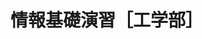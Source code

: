 # 情報基礎演習［工学部］

<!--　# 数値計算入門
今後の実験データ解析や物理シミュレーションなど、数値計算を行うための基礎的知識を身につける。
様々な科学技術分野で広く用いられ始めている **Python** というプログラミング言語を使用する。

個人のPCを持ち込んで授業を受ける場合は、この回が始まるまでに予め開発環境をインストールしておくこと。
インストールについては[こちら](src/chapter04.md)を参考にすること。


## [Jupyter-notebookの基本的な使用方法](src/chapter05.md)

## [型・変数](http://nbviewer.jupyter.org/github/Johokiso-enshu/textbook/blob/master/src/chapter06.ipynb)

まずはPythonを電卓として使う。簡単な四則演算をコンピュータに命令し実行させることで、
Jupyter-notebookの使用法に慣れるとともに、
数値計算の重要な概念となる型・変数の概念について学ぶ。
特に、整数型・実数型・文字型・リスト型という変数の型について詳しく学ぶ。

計算の具体例として、フィボナッチ数列を計算するプログラムを開発する。
その結果をグラフ描画することで、計算の過程を実感する。



## [繰り返し処理、関数、numpyを用いた特殊関数の計算](http://nbviewer.jupyter.org/github/Johokiso-enshu/textbook/blob/master/src/chapter07.ipynb)

コンピュータに効率よく計算をさせるには、よく似た処理を「繰り返し」行わせることが重要である。

ここでは、Pythonが提供する繰り返し構造である`for`ループと`while`ループについて学ぶ。
リスト型変数との組み合わせにより、効率よく計算ができることを示す。

前回に比べてソースコードはだんだん長くなってくる。
このような複雑な計算をするプログラムを開発する上では
「わかりやすい」ソースコードを書くということが非常に重要となる。

そのための重要な概念である「関数」について学ぶ。
ベクトルの内積や行列積を行うための関数を実装してみることで、関数の仕組みや実装の仕方を学ぶ。
これらを通して、「機能のカプセル化」という概念を学ぶ。

このような汎用的な関数の多くはライブラリとしてまとめられており、これらを用いることでより複雑な計算も行うことができる。
数値計算ライブラリnumpyを用いて、三角関数などの特殊関数を計算し、グラフ描画を行う。


## [応用ー実験ノートの作成ー](http://nbviewer.jupyter.org/github/Johokiso-enshu/textbook/blob/master/src/chapter08.ipynb)

この章ではプログラミングの身近な応用先として、実験ノートの作成・実験データの解析を行う。
仮想的な実験データを描画しデータを概観する。
さらにそのデータに対し最小二乗近似を行い、データから意味を抽出する。

[宿題](chapter09.md)

## [応用ーロケット弾道のシミュレーションー](http://nbviewer.jupyter.org/github/Johokiso-enshu/textbook/blob/master/src/chapter10.ipynb)

この章では別の応用先として、ロケットの弾道のシミュレーションを行う。
空気抵抗があるときの物体の運動方程式を差分化し、繰り返し処理を用いてその起動をシミュレートする。


## [応用ー素数探索ー](http://nbviewer.jupyter.org/github/Johokiso-enshu/textbook/blob/master/src/chapter11.ipynb)

この回では、これまで習った技術を用いて、素数探索プログラムをゼロから作成する。
ロジックを工夫し、わかりやすく、計算速度が早いプログラムを作成することが目的である。
特に計算速度定を計測し、最も速いプログラムと、そうでないプログラムを比較することで、
数値計算のボトルネックや、アルゴリズムの改善法について学ぶ。


## 発展ーオブジェクト指向入門ー
この章では、関数よりもさらに高度にカプセル化するための概念である「オブジェクト指向」プログラミングについて学ぶ。
現代的なプログラミングを行う上で必要な概念を実感する。
--->

